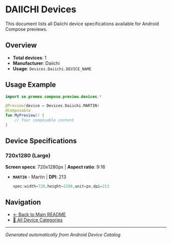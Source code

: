 # DAIICHI Devices

This document lists all Daiichi device specifications available for Android Compose previews.

## Overview

- **Total devices**: 1
- **Manufacturer**: Daiichi
- **Usage**: `Devices.Daiichi.DEVICE_NAME`

## Usage Example

```kotlin
import se.premex.compose.preview.devices.*

@Preview(device = Devices.Daiichi.MARTIN)
@Composable
fun MyPreview() {
    // Your composable content
}
```

## Device Specifications

### 720x1280 (Large)

**Screen specs**: 720x1280px | **Aspect ratio**: 9:16

- **`MARTIN`** - Martin | **DPI**: 213
  ```kotlin
  spec:width=720,height=1280,unit=px,dpi=213
  ```

## Navigation

- [← Back to Main README](../../README.md)
- [📱 All Device Categories](../README.md)

---
*Generated automatically from Android Device Catalog*

